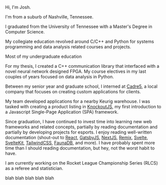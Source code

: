 ---
---

Hi, I'm Josh. 

I'm from a suburb of Nashville, Tennessee. 

I graduated from the University of Tennessee with a Master's Degree in Computer Science.

My collegiate education revolved around C/C++ and Python for systems programming and data analysis related courses and projects. 

Most of my undergraduate education 

For my thesis, I created a C++ communication library that interfaced with a novel neural network designed FPGA. My course electives in my last couples of years focused on data analysis in Python. 

Between my senior year and graduate school, I interned at [Cadre5](https://www.cadre5.com/), a local company that focuses on creating custom applications for clients. 

My team developed applications for a nearby Keurig warehouse. I was tasked with creating a product listing in [KnockoutJS](https://knockoutjs.com/), my first introduction to a Javascript Single-Page Application (SPA) framework. 

Since graduation, I have continued to invest time into learning new web frameworks and related concepts, partially by reading documentation and partially by developing projects for esports. I enjoy reading well-written documentation (shout-out to [React](https://reactjs.org/), [GatsbyJS](https://www.gatsbyjs.com/), [NextJS](https://nextjs.org/), [Remix](https://remix.run/), [Svelte](https://svelte.dev/), [SvelteKit](https://kit.svelte.dev/), [TailwindCSS](https://tailwindcss.com/), [FaunaDB](https://fauna.com/), and more). I have probably spent more time than I should reading documentation, but hey, not the worst habit to have.

I am currently working on the Rocket League Championship Series (RLCS) as a referee and statistician.

blah
blah
blah
blah
blah
